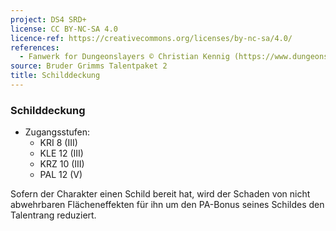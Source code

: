 ```yaml
---
project: DS4 SRD+
license: CC BY-NC-SA 4.0
licence-ref: https://creativecommons.org/licenses/by-nc-sa/4.0/
references: 
  - Fanwerk for Dungeonslayers © Christian Kennig (https://www.dungeonslayers.net/)
source: Bruder Grimms Talentpaket 2
title: Schilddeckung
---
```


### Schilddeckung

- Zugangsstufen:
  - KRI 8 (III)
  - KLE 12 (III)
  - KRZ 10 (III)
  - PAL 12 (V)

Sofern der Charakter einen Schild bereit hat, wird der Schaden von nicht abwehrbaren Flächeneffekten für ihn um den PA-Bonus seines Schildes den Talentrang reduziert.

